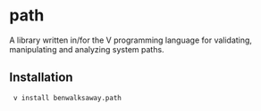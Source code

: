 # path
A library written in/for the V programming language for validating, manipulating and analyzing system paths.

## Installation
``` v install benwalksaway.path```
